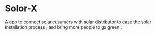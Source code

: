 # Solor-X
A app to connect solar  cusumers with solar distributor to ease the solar installation process , and bring more people to go green . 
